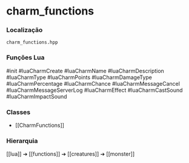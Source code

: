 # charm_functions

### Localização
`charm_functions.hpp`

### Funções Lua
#init
#luaCharmCreate
#luaCharmName
#luaCharmDescription
#luaCharmType
#luaCharmPoints
#luaCharmDamageType
#luaCharmPercentage
#luaCharmChance
#luaCharmMessageCancel
#luaCharmMessageServerLog
#luaCharmEffect
#luaCharmCastSound
#luaCharmImpactSound

### Classes
- [[CharmFunctions]]

### Hierarquia
[[lua]] ➔ [[functions]] ➔ [[creatures]] ➔ [[monster]]
